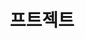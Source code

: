 ---
title: "프트젝트"
permalink: /categories/프트젝트/
layout: category
author_profile: true
taxonomy: 프트젝트
---